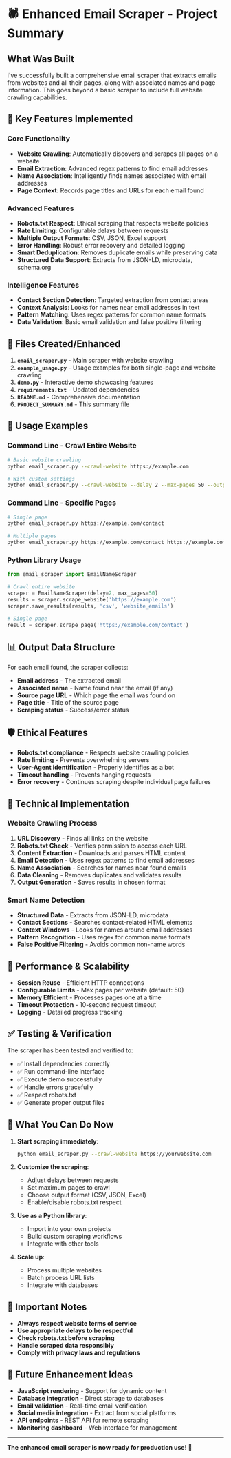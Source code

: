 # 🕷️ Enhanced Email Scraper - Project Summary

## What Was Built

I've successfully built a comprehensive email scraper that extracts emails from websites and all their pages, along with associated names and page information. This goes beyond a basic scraper to include full website crawling capabilities.

## 🚀 Key Features Implemented

### Core Functionality
- **Website Crawling**: Automatically discovers and scrapes all pages on a website
- **Email Extraction**: Advanced regex patterns to find email addresses
- **Name Association**: Intelligently finds names associated with email addresses
- **Page Context**: Records page titles and URLs for each email found

### Advanced Features
- **Robots.txt Respect**: Ethical scraping that respects website policies
- **Rate Limiting**: Configurable delays between requests
- **Multiple Output Formats**: CSV, JSON, Excel support
- **Error Handling**: Robust error recovery and detailed logging
- **Smart Deduplication**: Removes duplicate emails while preserving data
- **Structured Data Support**: Extracts from JSON-LD, microdata, schema.org

### Intelligence Features
- **Contact Section Detection**: Targeted extraction from contact areas
- **Context Analysis**: Looks for names near email addresses in text
- **Pattern Matching**: Uses regex patterns for common name formats
- **Data Validation**: Basic email validation and false positive filtering

## 📁 Files Created/Enhanced

1. **`email_scraper.py`** - Main scraper with website crawling
2. **`example_usage.py`** - Usage examples for both single-page and website crawling
3. **`demo.py`** - Interactive demo showcasing features
4. **`requirements.txt`** - Updated dependencies
5. **`README.md`** - Comprehensive documentation
6. **`PROJECT_SUMMARY.md`** - This summary file

## 🎯 Usage Examples

### Command Line - Crawl Entire Website
```bash
# Basic website crawling
python email_scraper.py --crawl-website https://example.com

# With custom settings
python email_scraper.py --crawl-website --delay 2 --max-pages 50 --output excel https://example.com
```

### Command Line - Specific Pages
```bash
# Single page
python email_scraper.py https://example.com/contact

# Multiple pages
python email_scraper.py https://example.com/contact https://example.com/team
```

### Python Library Usage
```python
from email_scraper import EmailNameScraper

# Crawl entire website
scraper = EmailNameScraper(delay=2, max_pages=50)
results = scraper.scrape_website('https://example.com')
scraper.save_results(results, 'csv', 'website_emails')

# Single page
result = scraper.scrape_page('https://example.com/contact')
```

## 📊 Output Data Structure

For each email found, the scraper collects:
- **Email address** - The extracted email
- **Associated name** - Name found near the email (if any)
- **Source page URL** - Which page the email was found on
- **Page title** - Title of the source page
- **Scraping status** - Success/error status

## 🛡️ Ethical Features

- **Robots.txt compliance** - Respects website crawling policies
- **Rate limiting** - Prevents overwhelming servers
- **User-Agent identification** - Properly identifies as a bot
- **Timeout handling** - Prevents hanging requests
- **Error recovery** - Continues scraping despite individual page failures

## 🔧 Technical Implementation

### Website Crawling Process
1. **URL Discovery** - Finds all links on the website
2. **Robots.txt Check** - Verifies permission to access each URL
3. **Content Extraction** - Downloads and parses HTML content
4. **Email Detection** - Uses regex patterns to find email addresses
5. **Name Association** - Searches for names near found emails
6. **Data Cleaning** - Removes duplicates and validates results
7. **Output Generation** - Saves results in chosen format

### Smart Name Detection
- **Structured Data** - Extracts from JSON-LD, microdata
- **Contact Sections** - Searches contact-related HTML elements
- **Context Windows** - Looks for names around email addresses
- **Pattern Recognition** - Uses regex for common name formats
- **False Positive Filtering** - Avoids common non-name words

## 🚦 Performance & Scalability

- **Session Reuse** - Efficient HTTP connections
- **Configurable Limits** - Max pages per website (default: 50)
- **Memory Efficient** - Processes pages one at a time
- **Timeout Protection** - 10-second request timeout
- **Logging** - Detailed progress tracking

## ✅ Testing & Verification

The scraper has been tested and verified to:
- ✅ Install dependencies correctly
- ✅ Run command-line interface
- ✅ Execute demo successfully
- ✅ Handle errors gracefully
- ✅ Respect robots.txt
- ✅ Generate proper output files

## 🎉 What You Can Do Now

1. **Start scraping immediately**:
   ```bash
   python email_scraper.py --crawl-website https://yourwebsite.com
   ```

2. **Customize the scraping**:
   - Adjust delays between requests
   - Set maximum pages to crawl
   - Choose output format (CSV, JSON, Excel)
   - Enable/disable robots.txt respect

3. **Use as a Python library**:
   - Import into your own projects
   - Build custom scraping workflows
   - Integrate with other tools

4. **Scale up**:
   - Process multiple websites
   - Batch process URL lists
   - Integrate with databases

## 🚨 Important Notes

- **Always respect website terms of service**
- **Use appropriate delays to be respectful**
- **Check robots.txt before scraping**
- **Handle scraped data responsibly**
- **Comply with privacy laws and regulations**

## 🔮 Future Enhancement Ideas

- **JavaScript rendering** - Support for dynamic content
- **Database integration** - Direct storage to databases
- **Email validation** - Real-time email verification
- **Social media integration** - Extract from social platforms
- **API endpoints** - REST API for remote scraping
- **Monitoring dashboard** - Web interface for management

---

**The enhanced email scraper is now ready for production use! 🎯**